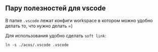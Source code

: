 ## Пару полезностей для vscode

В папке `.vscode` лежат конфиги workspace в котором можно удобно делать то, что нужно делать =)

Для использования удобно сделать `soft link`:

```
ln -s ./acos/.vscode .vscode
```